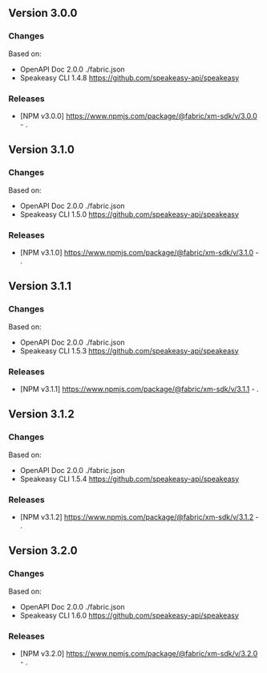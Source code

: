 

## Version 3.0.0
### Changes
Based on:
- OpenAPI Doc 2.0.0 ./fabric.json
- Speakeasy CLI 1.4.8 https://github.com/speakeasy-api/speakeasy
### Releases
- [NPM v3.0.0] https://www.npmjs.com/package/@fabric/xm-sdk/v/3.0.0 - .

## Version 3.1.0
### Changes
Based on:
- OpenAPI Doc 2.0.0 ./fabric.json
- Speakeasy CLI 1.5.0 https://github.com/speakeasy-api/speakeasy
### Releases
- [NPM v3.1.0] https://www.npmjs.com/package/@fabric/xm-sdk/v/3.1.0 - .

## Version 3.1.1
### Changes
Based on:
- OpenAPI Doc 2.0.0 ./fabric.json
- Speakeasy CLI 1.5.3 https://github.com/speakeasy-api/speakeasy
### Releases
- [NPM v3.1.1] https://www.npmjs.com/package/@fabric/xm-sdk/v/3.1.1 - .

## Version 3.1.2
### Changes
Based on:
- OpenAPI Doc 2.0.0 ./fabric.json
- Speakeasy CLI 1.5.4 https://github.com/speakeasy-api/speakeasy
### Releases
- [NPM v3.1.2] https://www.npmjs.com/package/@fabric/xm-sdk/v/3.1.2 - .

## Version 3.2.0
### Changes
Based on:
- OpenAPI Doc 2.0.0 ./fabric.json
- Speakeasy CLI 1.6.0 https://github.com/speakeasy-api/speakeasy
### Releases
- [NPM v3.2.0] https://www.npmjs.com/package/@fabric/xm-sdk/v/3.2.0 - .